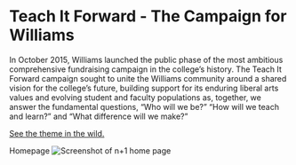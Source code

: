 # Teach It Forward - The Campaign for Williams
In October 2015, Williams launched the public phase of the most ambitious comprehensive 
fundraising campaign in the college’s history. The Teach It Forward campaign sought to unite the Williams community around a shared vision for the college’s future, building support for its enduring liberal arts values and evolving student and faculty populations as, together, we answer the fundamental questions, “Who will we be?” “How will we teach and learn?” and “What difference will we make?”

[See the theme in the wild.](https://teachitforward.williams.edu/)

Homepage
![Screenshot of n+1 home page](teachitforward-williams-edu.png)
